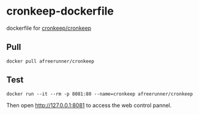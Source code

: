 # cronkeep-dockerfile
dockerfile for [cronkeep/cronkeep](https://github.com/cronkeep/cronkeep)

## Pull
`docker pull afreerunner/cronkeep`

## Test
`docker run --it --rm -p 8081:80 --name=cronkeep afreerunner/cronkeep`

Then open http://127.0.0.1:8081 to access the web control pannel.
